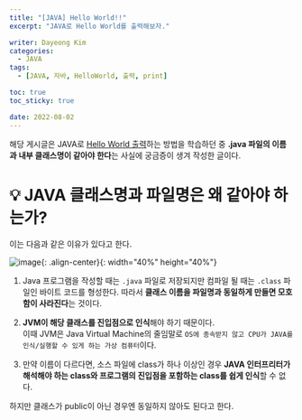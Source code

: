 ```yaml
---
title: "[JAVA] Hello World!!"
excerpt: "JAVA로 Hello World를 출력해보자."

writer: Dayeong Kim
categories:
  - JAVA
tags:
  - [JAVA, 자바, HelloWorld, 출력, print]

toc: true
toc_sticky: true

date: 2022-08-02
---
```


해당 게시글은 JAVA로 [Hello World 출력](https://day0522.github.io/posts/JAVA-HelloWorld/)하는 방법을 학습하던 중 **.java 파일의 이름과 내부 클래스명이 같아야 한다**는 사실에 궁금증이 생겨 작성한 글이다.

# 💡 JAVA 클래스명과 파일명은 왜 같아야 하는가?

이는 다음과 같은 이유가 있다고 한다.

![image](https://velog.velcdn.com/images%2Fredgem92%2Fpost%2F161dedf0-de10-46e2-80b4-e929d51dd258%2Fimage.png){: .align-center}{: width="40%" height="40%"}

1. Java 프로그램을 작성할 때는 `.java` 파일로 저장되지만 컴파일 될 때는 `.class` 파일인 바이트 코드를 형성한다. 따라서 **클래스 이름을 파일명과 동일하게 만들면 모호함이 사라진다**는 것이다.

2. **JVM이 해당 클래스를 진입점으로 인식**해야 하기 때문이다. <br> 이때 JVM은 Java Virtual Machine의 줄임말로 `OS에 종속받지 않고 CPU가 JAVA를 인식/실행할 수 있게 하는 가상 컴퓨터`이다.

3. 만약 이름이 다르다면, 소스 파일에 class가 하나 이상인 경우 **JAVA 인터프리터가 해석해야 하는 class와 프로그램의 진입점을 포함하는 class를 쉽게 인식**할 수 없다.

하지만 클래스가 public이 아닌 경우엔 동일하지 않아도 된다고 한다.
